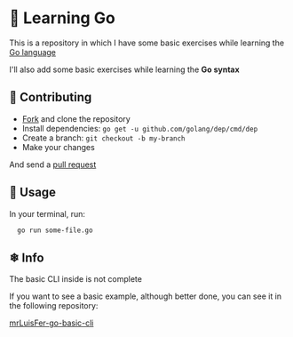 # 🐹 Learning **Go**

This is a repository in which I have some basic exercises while learning the [Go language](https://golangr.com/)

I'll also add some basic exercises while learning the **Go syntax**

## 💫 Contributing

- [Fork](https://help.github.com/articles/fork-a-repo/) and clone the repository
- Install dependencies: `go get -u github.com/golang/dep/cmd/dep`
- Create a branch: `git checkout -b my-branch`
- Make your changes

And send a [pull request](https://help.github.com/articles/using-pull-requests/)

## 🐙 Usage

In your terminal, run:

```bash
  go run some-file.go
```

## ❄ Info

The basic CLI inside is not complete

If you want to see a basic example, although better done, you can see it in the following repository:

[mrLuisFer-go-basic-cli](https://github.com/mrLuisFer/go-basic-cli)
